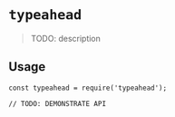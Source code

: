 # `typeahead`

> TODO: description

## Usage

```
const typeahead = require('typeahead');

// TODO: DEMONSTRATE API
```
